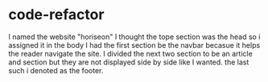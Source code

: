 # code-refactor
I named the website "horiseon" 
I thought the tope section was the head so i assigned it 
in the body I had the first section be the navbar becasue it helps the reader navigate the site. I divided the next two section to be an article and section but they are not displayed side by side like I wanted. the last such i denoted as the footer. 